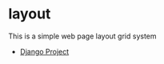 # layout
 
This is a simple web page layout grid system
* <a href="https://github.com/Amankhalsa/intro_python"> Django Project </a>
